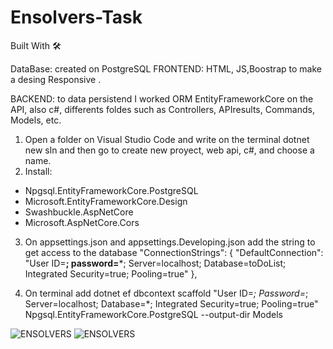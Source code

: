 # Ensolvers-Task
 
Built With 🛠️

DataBase: created on PostgreSQL
FRONTEND: HTML, JS,Boostrap to make a desing Responsive .

BACKEND: to data persistend I worked ORM EntityFrameworkCore on the API, also c#, differents foldes such as Controllers, APIresults, Commands, Models, etc.

1. Open a folder on Visual Studio Code and write on the terminal dotnet new sln and then go to create new proyect, web api, c#, and choose a name.
2. Install:
- Npgsql.EntityFrameworkCore.PostgreSQL
- Microsoft.EntityFrameworkCore.Design
- Swashbuckle.AspNetCore
- Microsoft.AspNetCore.Cors
3. On appsettings.json and appsettings.Developing.json add the string to get access to the database
"ConnectionStrings": {
    "DefaultConnection": "User ID=**; password=***; Server=localhost; Database=toDoList; Integrated Security=true; Pooling=true"
  },

4. On terminal add
dotnet ef dbcontext scaffold "User ID=*; Password=*; Server=localhost; Database=*; Integrated Security=true; Pooling=true" Npgsql.EntityFrameworkCore.PostgreSQL --output-dir Models

![ENSOLVERS](https://user-images.githubusercontent.com/100953290/156949023-389bf2b8-fcea-4e0c-800d-69d67b1cf907.jpeg)
![ENSOLVERS](https://user-images.githubusercontent.com/100953290/156949032-8dd41613-cb88-4612-879a-e80227d0dc0f.jpeg)
